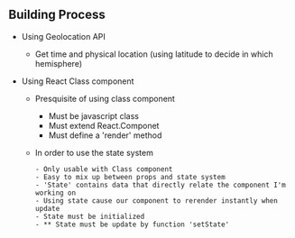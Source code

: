 ## Building Process

- Using Geolocation API

  - Get time and physical location (using latitude to decide in which hemisphere)

- Using React Class component

  - Presquisite of using class component

    - Must be javascript class
    - Must extend React.Componet
    - Must define a 'render' method

  - In order to use the state system

        - Only usable with Class component
        - Easy to mix up between props and state system
        - 'State' contains data that directly relate the component I'm working on
        - Using state cause our component to rerender instantly when update
        - State must be initialized
        - ** State must be update by function 'setState'
